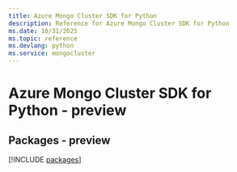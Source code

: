 ```yaml
---
title: Azure Mongo Cluster SDK for Python
description: Reference for Azure Mongo Cluster SDK for Python
ms.date: 10/31/2025
ms.topic: reference
ms.devlang: python
ms.service: mongocluster
---
```

# Azure Mongo Cluster SDK for Python - preview
## Packages - preview
[!INCLUDE [packages](mongo-cluster-index.md)]
